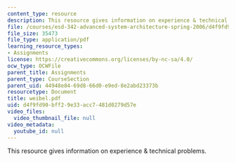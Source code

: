 ```yaml
---
content_type: resource
description: This resource gives information on experience & technical problems.
file: /courses/esd-342-advanced-system-architecture-spring-2006/d4f9fd90bff29e33acc7481d0279d57e_weibel.pdf
file_size: 35473
file_type: application/pdf
learning_resource_types:
- Assignments
license: https://creativecommons.org/licenses/by-nc-sa/4.0/
ocw_type: OCWFile
parent_title: Assignments
parent_type: CourseSection
parent_uid: 44948e84-69d8-66d0-e9ed-8e2abd23373b
resourcetype: Document
title: weibel.pdf
uid: d4f9fd90-bff2-9e33-acc7-481d0279d57e
video_files:
  video_thumbnail_file: null
video_metadata:
  youtube_id: null
---
```

This resource gives information on experience & technical problems.